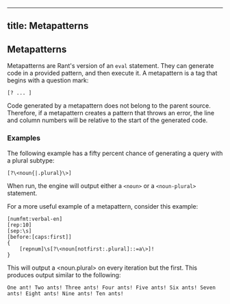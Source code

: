 ----
title: Metapatterns
----

## Metapatterns

Metapatterns are Rant's version of an `eval` statement. They can generate code in a provided pattern, and then execute it. A metapattern is a tag that begins with a question mark:
```rant
[? ... ]
```

Code generated by a metapattern does not belong to the parent source. Therefore, if a metapattern creates a pattern that throws an error, the line and column numbers will be relative to the start of the generated code.

### Examples
The following example has a fifty percent chance of generating a query with a plural subtype:
```rant
[?\<noun{|.plural}\>]
```
When run, the engine will output either a `<noun>` or a `<noun-plural>` statement.

For a more useful example of a metapattern, consider this example:
```rant
[numfmt:verbal-en]
[rep:10]
[sep:\s]
[before:[caps:first]]
{
    [repnum]\s[?\<noun[notfirst:.plural]::=a\>]!
}
```
This will output a <noun.plural> on every iteration but the first. This produces output similar to the following:
```rant
One ant! Two ants! Three ants! Four ants! Five ants! Six ants! Seven ants! Eight ants! Nine ants! Ten ants!
```